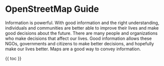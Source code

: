 # OpenStreetMap Guide

Information is powerful. With good information and the right understanding, individuals and communities are better able to improve their lives and make good decisions about the future. There are many people and organizations who make decisions that affect our lives. Good information allows these NGOs, governments and citizens to make better decisions, and hopefully make our lives better. Maps are a good way to convey information.

{{ toc }}
